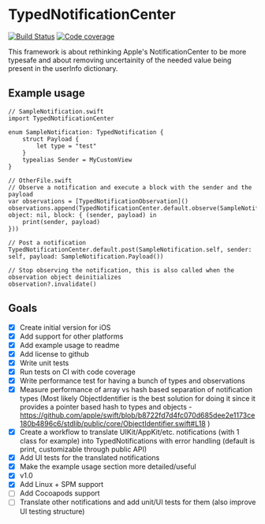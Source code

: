 # TypedNotificationCenter

[![Build Status](https://travis-ci.org/Cyberbeni/TypedNotificationCenter.svg?branch=master)](https://travis-ci.org/Cyberbeni/TypedNotificationCenter) [![Code coverage](https://codecov.io/github/Cyberbeni/TypedNotificationCenter/coverage.svg?branch=master)](https://codecov.io/github/Cyberbeni/TypedNotificationCenter?branch=master)

This framework is about rethinking Apple's NotificationCenter to be more typesafe and about removing uncertainity of the needed value being present in the userInfo dictionary.

## Example usage

```
// SampleNotification.swift
import TypedNotificationCenter

enum SampleNotification: TypedNotification {
    struct Payload {
        let type = "test"
    }
    typealias Sender = MyCustomView
}
```

```
// OtherFile.swift
// Observe a notification and execute a block with the sender and the payload
var observations = [TypedNotificationObservation]()
observations.append(TypedNotificationCenter.default.observe(SampleNotification.self, object: nil, block: { (sender, payload) in
    print(sender, payload)
}))

// Post a notification
TypedNotificationCenter.default.post(SampleNotification.self, sender: self, payload: SampleNotification.Payload())

// Stop observing the notification, this is also called when the observation object deinitializes
observation?.invalidate()
```

## Goals
- [x] Create initial version for iOS
- [x] Add support for other platforms
- [x] Add example usage to readme
- [x] Add license to github
- [x] Write unit tests
- [x] Run tests on CI with code coverage
- [x] Write performance test for having a bunch of types and observations
- [x] Measure performance of array vs hash based separation of notification types (Most likely ObjectIdentifier is the best solution for doing it since it provides a pointer based hash to types and objects - https://github.com/apple/swift/blob/b8722fd7d4fc070d685dee2e1173ce180b4896c6/stdlib/public/core/ObjectIdentifier.swift#L18 )
- [x] Create a workflow to translate UIKit/AppKit/etc. notifications (with 1 class for example) into TypedNotifications with error handling (default is print, customizable through public API)
- [x] Add UI tests for the translated notifications
- [x] Make the example usage section more detailed/useful
- [x] v1.0
- [x] Add Linux + SPM support
- [ ] Add Cocoapods support
- [ ] Translate other notifications and add unit/UI tests for them (also improve UI testing structure)
